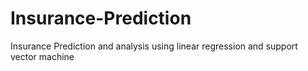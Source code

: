 # Insurance-Prediction
Insurance Prediction and analysis using linear regression and support vector machine

